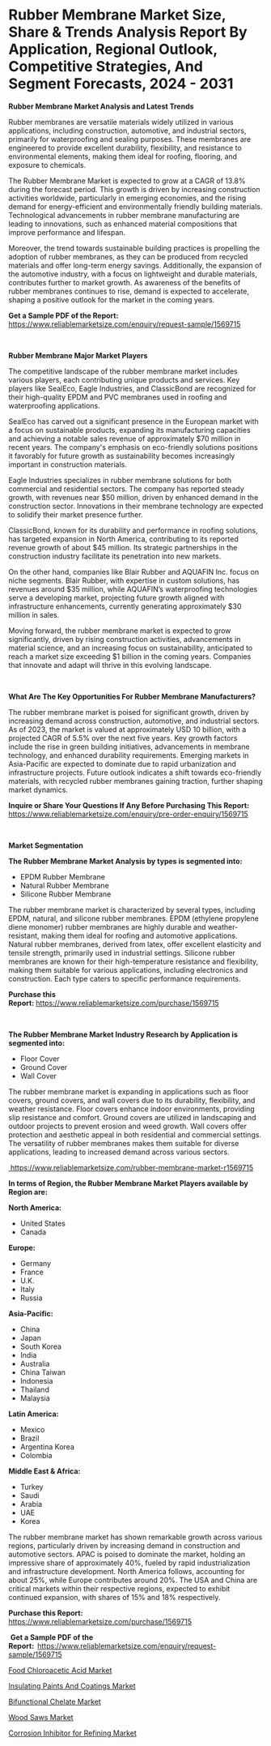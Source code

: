 <p><h1>Rubber Membrane Market Size, Share & Trends Analysis Report By Application, Regional Outlook, Competitive Strategies, And Segment Forecasts, 2024 - 2031</h1></p><p><strong>Rubber Membrane Market Analysis and Latest Trends</strong></p>
<p><p>Rubber membranes are versatile materials widely utilized in various applications, including construction, automotive, and industrial sectors, primarily for waterproofing and sealing purposes. These membranes are engineered to provide excellent durability, flexibility, and resistance to environmental elements, making them ideal for roofing, flooring, and exposure to chemicals.</p><p>The Rubber Membrane Market is expected to grow at a CAGR of 13.8% during the forecast period. This growth is driven by increasing construction activities worldwide, particularly in emerging economies, and the rising demand for energy-efficient and environmentally friendly building materials. Technological advancements in rubber membrane manufacturing are leading to innovations, such as enhanced material compositions that improve performance and lifespan.</p><p>Moreover, the trend towards sustainable building practices is propelling the adoption of rubber membranes, as they can be produced from recycled materials and offer long-term energy savings. Additionally, the expansion of the automotive industry, with a focus on lightweight and durable materials, contributes further to market growth. As awareness of the benefits of rubber membranes continues to rise, demand is expected to accelerate, shaping a positive outlook for the market in the coming years.</p></p>
<p><strong>Get a Sample PDF of the Report:&nbsp;</strong> <a href="https://www.reliablemarketsize.com/enquiry/request-sample/1569715?utm_campaign=1326&utm_medium=2&utm_source=Github&utm_content=ia&utm_term=14102024&utm_id=rubber-membrane">https://www.reliablemarketsize.com/enquiry/request-sample/1569715</a></p>
<p>&nbsp;</p>
<p><strong>Rubber Membrane Major Market Players</strong></p>
<p><p>The competitive landscape of the rubber membrane market includes various players, each contributing unique products and services. Key players like SealEco, Eagle Industries, and ClassicBond are recognized for their high-quality EPDM and PVC membranes used in roofing and waterproofing applications. </p><p>SealEco has carved out a significant presence in the European market with a focus on sustainable products, expanding its manufacturing capacities and achieving a notable sales revenue of approximately $70 million in recent years. The company's emphasis on eco-friendly solutions positions it favorably for future growth as sustainability becomes increasingly important in construction materials.</p><p>Eagle Industries specializes in rubber membrane solutions for both commercial and residential sectors. The company has reported steady growth, with revenues near $50 million, driven by enhanced demand in the construction sector. Innovations in their membrane technology are expected to solidify their market presence further.</p><p>ClassicBond, known for its durability and performance in roofing solutions, has targeted expansion in North America, contributing to its reported revenue growth of about $45 million. Its strategic partnerships in the construction industry facilitate its penetration into new markets.</p><p>On the other hand, companies like Blair Rubber and AQUAFIN Inc. focus on niche segments. Blair Rubber, with expertise in custom solutions, has revenues around $35 million, while AQUAFIN’s waterproofing technologies serve a developing market, projecting future growth aligned with infrastructure enhancements, currently generating approximately $30 million in sales.</p><p>Moving forward, the rubber membrane market is expected to grow significantly, driven by rising construction activities, advancements in material science, and an increasing focus on sustainability, anticipated to reach a market size exceeding $1 billion in the coming years. Companies that innovate and adapt will thrive in this evolving landscape.</p></p>
<p>&nbsp;</p>
<p><strong>What Are The Key Opportunities For Rubber Membrane Manufacturers?</strong></p>
<p><p>The rubber membrane market is poised for significant growth, driven by increasing demand across construction, automotive, and industrial sectors. As of 2023, the market is valued at approximately USD 10 billion, with a projected CAGR of 5.5% over the next five years. Key growth factors include the rise in green building initiatives, advancements in membrane technology, and enhanced durability requirements. Emerging markets in Asia-Pacific are expected to dominate due to rapid urbanization and infrastructure projects. Future outlook indicates a shift towards eco-friendly materials, with recycled rubber membranes gaining traction, further shaping market dynamics.</p></p>
<p><strong>Inquire or Share Your Questions If Any Before Purchasing This Report:</strong> <a href="https://www.reliablemarketsize.com/enquiry/pre-order-enquiry/1569715?utm_campaign=1326&utm_medium=2&utm_source=Github&utm_content=ia&utm_term=14102024&utm_id=rubber-membrane">https://www.reliablemarketsize.com/enquiry/pre-order-enquiry/1569715</a></p>
<p>&nbsp;</p>
<p><strong>Market Segmentation</strong></p>
<p><strong>The Rubber Membrane Market Analysis by types is segmented into:</strong></p>
<p><ul><li>EPDM Rubber Membrane</li><li>Natural Rubber Membrane</li><li>Silicone Rubber Membrane</li></ul></p>
<p><p>The rubber membrane market is characterized by several types, including EPDM, natural, and silicone rubber membranes. EPDM (ethylene propylene diene monomer) rubber membranes are highly durable and weather-resistant, making them ideal for roofing and automotive applications. Natural rubber membranes, derived from latex, offer excellent elasticity and tensile strength, primarily used in industrial settings. Silicone rubber membranes are known for their high-temperature resistance and flexibility, making them suitable for various applications, including electronics and construction. Each type caters to specific performance requirements.</p></p>
<p><strong>Purchase this Report:&nbsp;</strong><a href="https://www.reliablemarketsize.com/purchase/1569715?utm_campaign=1326&utm_medium=2&utm_source=Github&utm_content=ia&utm_term=14102024&utm_id=rubber-membrane">https://www.reliablemarketsize.com/purchase/1569715</a></p>
<p>&nbsp;</p>
<p><strong>The Rubber Membrane Market Industry Research by Application is segmented into:</strong></p>
<p><ul><li>Floor Cover</li><li>Ground Cover</li><li>Wall Cover</li></ul></p>
<p><p>The rubber membrane market is expanding in applications such as floor covers, ground covers, and wall covers due to its durability, flexibility, and weather resistance. Floor covers enhance indoor environments, providing slip resistance and comfort. Ground covers are utilized in landscaping and outdoor projects to prevent erosion and weed growth. Wall covers offer protection and aesthetic appeal in both residential and commercial settings. The versatility of rubber membranes makes them suitable for diverse applications, leading to increased demand across various sectors.</p></p>
<p><a href="https://www.reliablemarketsize.com/rubber-membrane-market-r1569715?utm_campaign=1326&utm_medium=2&utm_source=Github&utm_content=ia&utm_term=14102024&utm_id=rubber-membrane">&nbsp;https://www.reliablemarketsize.com/rubber-membrane-market-r1569715</a></p>
<p><strong>In terms of Region, the Rubber Membrane Market Players available by Region are:</strong></p>
<p>
    <p> <strong> North America: </strong>
        <ul>
            <li>United States</li>
            <li>Canada</li>
        </ul>
        </p> 
    <p> <strong> Europe: </strong>
        <ul>
            <li>Germany</li>
            <li>France</li>
            <li>U.K.</li>
            <li>Italy</li>
            <li>Russia</li>
        </ul>
        </p> 
    <p> <strong> Asia-Pacific: </strong>
        <ul>
            <li>China</li>
            <li>Japan</li>
            <li>South Korea</li>
            <li>India</li>
            <li>Australia</li>
            <li>China Taiwan</li>
            <li>Indonesia</li>
            <li>Thailand</li>
            <li>Malaysia</li>
        </ul>
        </p> 
    <p> <strong> Latin America: </strong>
        <ul>
            <li>Mexico</li>
            <li>Brazil</li>
            <li>Argentina Korea</li>
            <li>Colombia</li>
        </ul>
        </p> 
    <p> <strong> Middle East & Africa: </strong>
        <ul>
            <li>Turkey</li>
            <li>Saudi</li>
            <li>Arabia</li>
            <li>UAE</li>
            <li>Korea</li>
        </ul>
    </p>
    </p>
<p><p>The rubber membrane market has shown remarkable growth across various regions, particularly driven by increasing demand in construction and automotive sectors. APAC is poised to dominate the market, holding an impressive share of approximately 40%, fueled by rapid industrialization and infrastructure development. North America follows, accounting for about 25%, while Europe contributes around 20%. The USA and China are critical markets within their respective regions, expected to exhibit continued expansion, with shares of 15% and 18% respectively.</p></p>
<p><strong>Purchase this Report: </strong><a href="https://www.reliablemarketsize.com/purchase/1569715?utm_campaign=1326&utm_medium=2&utm_source=Github&utm_content=ia&utm_term=14102024&utm_id=rubber-membrane">https://www.reliablemarketsize.com/purchase/1569715</a></p>
<p>&nbsp;<strong>Get a Sample PDF of the Report:&nbsp;&nbsp;</strong><a href="https://www.reliablemarketsize.com/enquiry/request-sample/1569715?utm_campaign=1326&utm_medium=2&utm_source=Github&utm_content=ia&utm_term=14102024&utm_id=rubber-membrane">https://www.reliablemarketsize.com/enquiry/request-sample/1569715</a></p>
<p><strong></strong></p>
<p><p><a href="https://www.linkedin.com/pulse/evaluating-global-food-chloroacetic-acid-market-trends-growth-opportunities-ldpbe?trk=public_post_embed_feed-article-content&utm_campaign=1326&utm_medium=2&utm_source=Github&utm_content=ia&utm_term=14102024&utm_id=rubber-membrane">Food Chloroacetic Acid Market</a></p><p><a href="https://www.linkedin.com/pulse/insulating-paints-coatings-market-analysis-report-global-pbqsc?trk=public_post_embed_feed-article-content&utm_campaign=1326&utm_medium=2&utm_source=Github&utm_content=ia&utm_term=14102024&utm_id=rubber-membrane">Insulating Paints And Coatings Market</a></p><p><a href="https://www.linkedin.com/pulse/bifunctional-chelate-market-overview-regional-outlook-competitive-puzee?trk=public_post_embed_feed-article-content&utm_campaign=1326&utm_medium=2&utm_source=Github&utm_content=ia&utm_term=14102024&utm_id=rubber-membrane">Bifunctional Chelate Market</a></p><p><a href="https://github.com/cydskenna/Market-Research-Report-List-1/blob/main/wood-saws-market.md?utm_campaign=1326&utm_medium=2&utm_source=Github&utm_content=ia&utm_term=14102024&utm_id=rubber-membrane">Wood Saws Market</a></p><p><a href="https://www.linkedin.com/pulse/corrosion-inhibitor-refining-market-segmentation-geographical-bexyc?trk=public_post_embed_feed-article-content&utm_campaign=1326&utm_medium=2&utm_source=Github&utm_content=ia&utm_term=14102024&utm_id=rubber-membrane">Corrosion Inhibitor for Refining Market</a></p></p>
